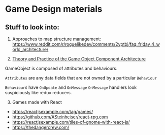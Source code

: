 # Game Design materials

## Stuff to look into:

1. Approaches to map structure management:
https://www.reddit.com/r/roguelikedev/comments/2vptbj/faq_friday_4_world_architecture/

2. [Theory and Practice of the Game Object Component Architecture](https://www.gdcvault.com/play/1911/Theory-and-Practice-of-the)

  GameObject is composed of attributes and behaviours.

  `Attributes` are any data fields that are not owned by a particular `Behaviour`

  `Behaviour`s have `OnUpdate` and `OnMessage`
  `OnMessage` handlers look suspiciously like redux reducers.

3. Games made with React
  - https://reactjsexample.com/tag/games/
  - https://github.com/ASteinheiser/react-rpg.com
  - https://reactjsexample.com/tiles-of-gnome-with-react-js/
  - https://thedangercrew.com/